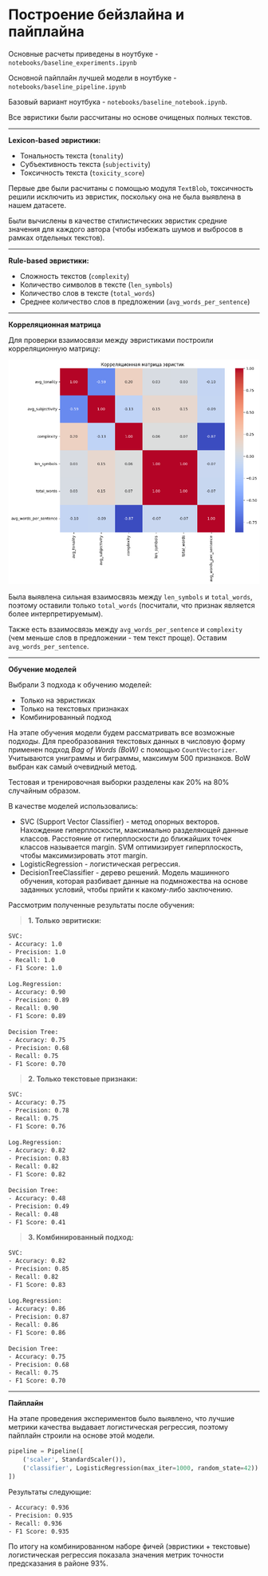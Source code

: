 # Построение бейзлайна и пайплайна

Основные расчеты приведены в ноутбуке - `notebooks/baseline_experiments.ipynb`

Основной пайплайн лучшей модели в ноутбуке - `notebooks/baseline_pipeline.ipynb`

Базовый вариант ноутбука - `notebooks/baseline_notebook.ipynb`. 

Все эвристики были рассчитаны но основе очищеных полных текстов. 

---

**Lexicon-based эвристики:**
* Тональность текста (`tonality`)
* Субъективность текста (`subjectivity`)
* Токсичность текста (`toxicity_score`)

Первые две были расчитаны с помощью модуля `TextBlob`, токсичность решили исключить из эвристик, поскольку она не была выявлена в нашем датасете. 

Были вычислены в качестве стилистических эвристик средние значения для каждого автора (чтобы избежать шумов и выбросов в рамках отдельных текстов).

---

**Rule-based эвристики:**
* Сложность текстов (`complexity`)
* Количество символов в тексте (`len_symbols`)
* Количество слов в тексте (`total_words`)
* Среднее количество слов в предложении (`avg_words_per_sentence`)

---

**Корреляционная матрица**

Для проверки взаимосвязи между эвристиками построили корреляционную матрицу:

![matrix](./data/corr_matrix.png)

Была выявлена сильная взаимосвязь между `len_symbols` и `total_words`, поэтому оставили только `total_words` (посчитали, что признак является более интерпретируемым).

Также есть взаимосвязь между `avg_words_per_sentence` и `complexity` (чем меньше слов в предложении - тем текст проще). Оставим `avg_words_per_sentence`.

---
**Обучение моделей**

Выбрали 3 подхода к обучению моделей:
* Только на эвристиках
* Только на текстовых признаках
* Комбинированный подход
  
На этапе обучения модели будем рассматривать все возможные подходы. Для преобразования текстовых данных в числовую форму применен подход *Bag of Words (BoW)* с помощью `CountVectorizer`. Учитываются униграммы и биграммы, максимум 500 признаков. BoW выбран как самый очевидный метод.

Тестовая и тренировочная выборки разделены как 20% на 80% случайным образом.

В качестве моделей использовались:
- SVC (Support Vector Classifier) - метод опорных векторов. Нахождение гиперплоскости, максимально разделяющей данные классов. Расстояние от гиперплоскости до ближайших точек классов называется margin. SVM оптимизирует гиперплоскость, чтобы максимизировать этот margin.
- LogisticRegression - логистическая регрессия.
- DecisionTreeClassifier - дерево решений. Модель машинного обучения, которая разбивает данные на подмножества на основе заданных условий, чтобы прийти к какому-либо заключению.

Рассмотрим полученные результаты после обучения:

>**1. Только эвритиски:**

```
SVC:
- Accuracy: 1.0
- Precision: 1.0
- Recall: 1.0
- F1 Score: 1.0

Log.Regression:
- Accuracy: 0.90
- Precision: 0.89
- Recall: 0.90
- F1 Score: 0.89

Decision Tree:
- Accuracy: 0.75
- Precision: 0.68
- Recall: 0.75
- F1 Score: 0.70
```
>**2. Только текстовые признаки:**

```
SVC:
- Accuracy: 0.75
- Precision: 0.78
- Recall: 0.75
- F1 Score: 0.76

Log.Regression:
- Accuracy: 0.82
- Precision: 0.83
- Recall: 0.82
- F1 Score: 0.82

Decision Tree:
- Accuracy: 0.48
- Precision: 0.49
- Recall: 0.48
- F1 Score: 0.41
```

>**3. Комбинированный подход:**

```
SVC:
- Accuracy: 0.82
- Precision: 0.85
- Recall: 0.82
- F1 Score: 0.83

Log.Regression:
- Accuracy: 0.86
- Precision: 0.87
- Recall: 0.86
- F1 Score: 0.86

Decision Tree:
- Accuracy: 0.75
- Precision: 0.68
- Recall: 0.75
- F1 Score: 0.70
```

---

**Пайплайн**

На этапе проведения экспериментов было выявлено, что лучшие метрики качества выдавает логистическая регрессия, поэтому пайплайн строили на основе этой модели.

```python
pipeline = Pipeline([
    ('scaler', StandardScaler()),
    ('classifier', LogisticRegression(max_iter=1000, random_state=42))
])
```

Результаты следующие:
```
- Accuracy: 0.936
- Precision: 0.935
- Recall: 0.936
- F1 Score: 0.935
```
По итогу на комбинированном наборе фичей (эвристики + текстовые) логистическая регрессия показала значения метрик точности предсказания в районе 93%.
